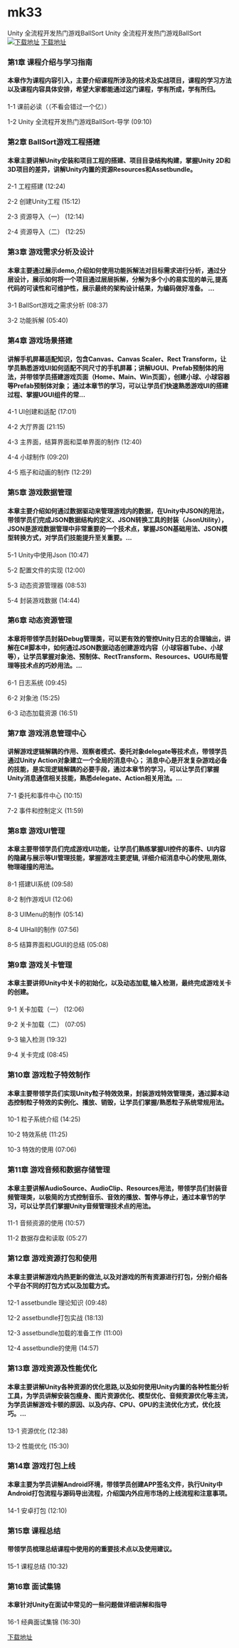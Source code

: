 # mk33
Unity 全流程开发热门游戏BallSort
Unity 全流程开发热门游戏BallSort
[![下载地址](https://img.mukewang.com/szimg/60cc0edf09706cb005400304.jpg "下载地址")](https://51xueit.vip "下载地址")
[下载地址](https://51xueit.vip "下载地址")
### 第1章 课程介绍与学习指南 

#### 本章作为课程内容引入，主要介绍课程所涉及的技术及实战项目，课程的学习方法以及课程内容具体安排，希望大家都能通过这门课程，学有所成，学有所归。
1-1 课前必读（（不看会错过一个亿））

1-2 Unity 全流程开发热门游戏BallSort-导学 (09:10)


### 第2章 BallSort游戏工程搭建

#### 本章主要讲解Unity安装和项目工程的搭建、项目目录结构构建，掌握Unity 2D和3D项目的差异，讲解Unity内置的资源Resources和Assetbundle。
2-1 工程搭建 (12:24)

2-2 创建Unity工程 (15:12)

2-3 资源导入（一） (12:14)

2-4 资源导入（二） (12:25)


### 第3章 游戏需求分析及设计

#### 本章主要通过展示demo,介绍如何使用功能拆解法对目标需求进行分析，通过分层设计，展示如何将一个项目通过层层拆解，分解为多个小的易实现的单元,提高代码的可读性和可维护性，展示最终的架构设计结果，为编码做好准备。 ...
3-1 BallSort游戏之需求分析 (08:37)

3-2 功能拆解 (05:40)


### 第4章 游戏场景搭建 

#### 讲解手机屏幕适配知识，包含Canvas、Canvas Scaler、Rect Transform，让学员熟悉游戏UI如何适配不同尺寸的手机屏幕；讲解UGUI、Prefab预制体的用法，并带领学员搭建游戏页面（Home、Main、Win页面），创建小球、小球容器等Prefab预制体对象； 通过本章节的学习，可以让学员们快速熟悉游戏UI的搭建过程、掌握UGUI组件的常...
4-1 UI创建和适配 (17:01)

4-2 大厅界面 (21:15)

4-3 主界面，结算界面和菜单界面的制作 (12:40)

4-4 小球制作 (09:20)

4-5 瓶子和动画的制作 (12:29)


### 第5章 游戏数据管理

#### 本章主要介绍如何通过数据驱动来管理游戏内的数据，在Unity中JSON的用法，带领学员们完成JSON数据结构的定义、JSON转换工具的封装（JsonUtility），JSON是游戏数据管理中非常重要的一个技术点，掌握JSON基础用法、JSON模型转换方式，对学员们技能提升至关重要。...
5-1 Unity中使用Json (10:47)

5-2 配置文件的实现 (12:00)

5-3 动态资源管理器 (08:53)

5-4 封装游戏数据 (14:44)


### 第6章 动态资源管理

#### 本章将带领学员封装Debug管理类，可以更有效的管控Unity日志的合理输出，讲解在C#脚本中，如何通过JSON数据动态创建游戏内容（小球容器Tube、小球等），让学员掌握对象池、预制体、RectTransform、Resources、UGUI布局管理等技术点的巧妙用法。...
6-1 日志系统 (09:45)

6-2 对象池 (15:25)

6-3 动态加载资源 (16:51)


### 第7章 游戏消息管理中心

#### 讲解游戏逻辑解耦的作用、观察者模式、委托对象delegate等技术点，带领学员通过Unity Action对象建立一个全局的消息中心； 消息中心是开发复杂游戏必备的技能，是实现逻辑解耦的必要手段，通过本章节的学习，可以让学员们掌握Unity消息通信相关技能，熟悉delegate、Action相关用法。...
7-1 委托和事件中心 (10:15)

7-2 事件和控制定义 (11:59)


### 第8章 游戏UI管理

#### 本章主要带领学员们完成游戏UI功能，让学员们熟练掌握UI控件的事件、UI内容的隐藏与展示等UI管理技能，掌握游戏主要逻辑, 详细介绍消息中心的使用,刚体,物理碰撞的用法。
8-1 搭建UI系统 (09:58)

8-2 制作游戏UI (12:06)

8-3 UIMenu的制作 (05:14)

8-4 UIHall的制作 (07:56)

8-5 结算界面和UGUI的总结 (05:08)


### 第9章 游戏关卡管理

#### 本章主要讲师Unity中关卡的初始化，以及动态加载,输入检测，最终完成游戏关卡的创建。
9-1 关卡加载（一） (12:06)

9-2 关卡加载（二） (07:05)

9-3 输入检测 (19:32)

9-4 关卡完成 (08:45)


### 第10章 游戏粒子特效制作

#### 本章主要带领学员们实现Unity粒子特效效果，封装游戏特效管理类，通过脚本动态控制粒子特效的实例化、播放、销毁，让学员们掌握/熟悉粒子系统常规用法。
10-1 粒子系统介绍 (14:25)

10-2 特效系统 (11:25)

10-3 特效的使用 (07:06)


### 第11章 游戏音频和数据存储管理

#### 本章主要讲解AudioSource、AudioClip、Resources用法，带领学员们封装音频管理类，以极简的方式控制音乐、音效的播放、暂停与停止，通过本章节的学习，可以让学员们掌握Unity音频管理技术点的用法。
11-1 音频资源的使用 (10:57)

11-2 数据存盘和读取 (05:27)


### 第12章 游戏资源打包和使用

#### 本章主要讲解游戏内热更新的做法,以及对游戏的所有资源进行打包，分别介绍各个平台不同的打包方式以及加载方式。
12-1 assetbundle 理论知识 (09:48)

12-2 assetbundle打包实战 (18:13)

12-3 assetbundle加载的准备工作 (11:00)

12-4 assetbundle的使用 (14:57)


### 第13章 游戏资源及性能优化

#### 本章主要讲解Unity各种资源的优化思路,以及如何使用Unity内置的各种性能分析工具，为学员讲解安装包瘦身、图片资源优化、模型优化、音频资源优化等主流，为学员讲解游戏卡顿的原因、以及内存、CPU、GPU的主流优化方式，优化技巧。...
13-1 资源优化 (12:38)

13-2 性能优化 (15:30)


### 第14章 游戏打包上线

#### 本章主要为学员讲解Android环境，带领学员创建APP签名文件，执行Unity中Android打包流程与源码导出流程，介绍国内外应用市场的上线流程和注意事项。
14-1 安卓打包 (12:10)


### 第15章 课程总结

#### 带领学员梳理总结课程中使用的的重要技术点以及使用建议。
15-1 课程总结 (10:32)


### 第16章 面试集锦

#### 本章针对Unity在面试中常见的一些问题做详细讲解和指导
16-1 经典面试集锦 (16:30)


[下载地址](https://51xueit.vip "下载地址")
